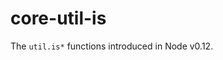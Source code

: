 <h1 id="core-util-is">core-util-is</h1>

<p>The <code>util.is*</code> functions introduced in Node v0.12.</p>
